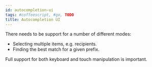 ```yaml
---
id: autocompletion-ui
tags: #coffeescript, #go, TODO
title: Autocompletion UI
---
```


There needs to be support for a number of different modes:

* Selecting multiple items, e.g. recipients.
* Finding the best match for a given prefix.

Full support for both keyboard and touch manipulation is important.